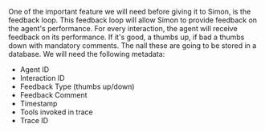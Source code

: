One of the important feature we will need before giving it to Simon, is the feedback loop. This feedback loop will allow Simon to provide feedback on the agent's performance. For every interaction, the agent will receive feedback on its performance. If it's good, a thumbs up, if bad a thumbs down with mandatory comments. The nall these are going to be stored in a database. We will need the following metadata:
- Agent ID
- Interaction ID
- Feedback Type (thumbs up/down)
- Feedback Comment
- Timestamp
- Tools invoked in trace
- Trace ID
